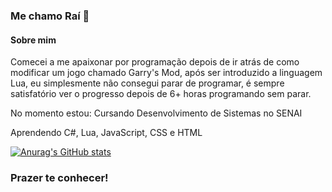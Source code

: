 ### Me chamo Raí 👋
#### Sobre mim

Comecei a me apaixonar por programação depois de ir atrás de como modificar um jogo chamado Garry's Mod, após ser introduzido a linguagem Lua, eu simplesmente não consegui parar de programar, é sempre satisfatório ver o progresso depois de 6+ horas programando sem parar.

No momento estou:
Cursando Desenvolvimento de Sistemas no SENAI

Aprendendo C#, Lua, JavaScript, CSS e HTML

[![Anurag's GitHub stats](https://github-readme-stats.vercel.app/api?username=vbsravus)](https://github.com/anuraghazra/github-readme-stats)

### Prazer te conhecer!


